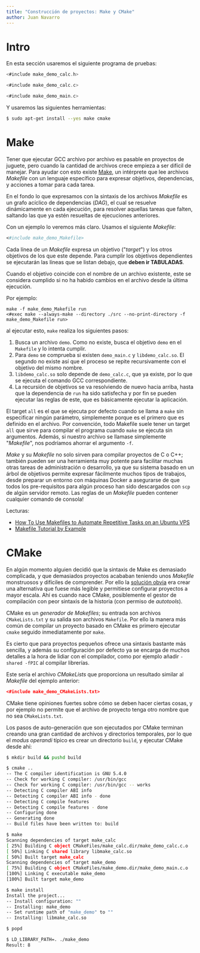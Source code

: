 ```yaml
---
title: "Construcción de proyectos: Make y CMake"
author: Juan Navarro
---
```




# Intro

En esta sección usaremos el siguiente programa de pruebas:

```c
<#include make_demo_calc.h>
```

```c
<#include make_demo_calc.c>
```

```c
<#include make_demo_main.c>
```

Y usaremos las siguientes herramientas:

```sh
$ sudo apt-get install --yes make cmake
```



# Make

Tener que ejecutar GCC archivo por archivo es pasable en proyectos de juguete, pero cuando la cantidad de archivos crece empieza a ser difícil de manejar. Para ayudar con esto existe [Make](https://www.gnu.org/software/make/), un intérprete que lee archivos *Makefile* con un lenguaje específico para expresar objetivos, dependencias, y acciones a tomar para cada tarea.

En el fondo lo que expresamos con la sintaxis de los archivos *Makefile* es un grafo acíclico de dependencias (*DAG*), el cual se resuelve dinámicamente en cada ejecución, para resolver aquellas tareas que falten, saltando las que ya estén resueltas de ejecuciones anteriores.

Con un ejemplo lo veremos más claro. Usamos el siguiente *Makefile*:

```makefile
<#include make_demo_Makefile>
```

Cada línea de un *Makefile* expresa un objetivo ("*target*") y los otros objetivos de los que este depende. Para cumplir los objetivos dependientes se ejecutarán las líneas que se listan debajo, que **deben ir TABULADAS**.

Cuando el objetivo coincide con el nombre de un archivo existente, este se considera cumplido si no ha habido cambios en el archivo desde la última ejecución.

Por ejemplo:

```
make -f make_demo_Makefile run
<#exec make --always-make --directory ./src --no-print-directory -f make_demo_Makefile run>
```

al ejecutar esto, `make` realiza los siguientes pasos:

1. Busca un archivo `demo`. Como no existe, busca el objetivo `demo` en el `Makefile` y lo intenta cumplir.
2. Para `demo` se comprueba si existen `demo_main.c` y `libdemo_calc.so`. El segundo no existe así que el proceso se repite recursivamente con el objetivo del mismo nombre.
3. `libdemo_calc.so` solo depende de `demo_calc.c`, que ya existe, por lo que se ejecuta el comando GCC correspondiente.
4. La recursión de objetivos se va resolviendo de nuevo hacia arriba, hasta que la dependencia de `run` ha sido satisfecha y por fin se pueden ejecutar las reglas de este, que es básicamente ejecutar la aplicación.

El target `all` es el que se ejecuta por defecto cuando se llama a `make` sin especificar ningún parámetro, simplemente porque es el primero que es definido en el archivo. Por convención, todo Makefile suele tener un target `all` que sirve para compilar el programa cuando `make` se ejecuta sin argumentos. Además, si nuestro archivo se llamase simplemente "*Makefile*", nos podríamos ahorrar el argumento `-f`.

*Make* y su *Makefile* no solo sirven para compilar proyectos de C o C++; también pueden ser una herramienta muy potente para facilitar muchas otras tareas de administración o desarrollo, ya que su sistema basado en un árbol de objetivos permite expresar fácilmente muchos tipos de trabajos, desde preparar un entorno con máquinas Docker a asegurarse de que todos los pre-requisitos para algún proceso han sido descargados con `scp` de algún servidor remoto. Las reglas de un *Makefile* pueden contener cualquier comando de consola!

Lecturas:

- [How To Use Makefiles to Automate Repetitive Tasks on an Ubuntu VPS](https://www.digitalocean.com/community/tutorials/how-to-use-makefiles-to-automate-repetitive-tasks-on-an-ubuntu-vps)
- [Makefile Tutorial by Example](http://makefiletutorial.com/)



# CMake

En algún momento alguien decidió que la sintaxis de Make es demasiado complicada, y que demasiados proyectos acababan teniendo unos *Makefile* monstruosos y difíciles de comprender. Por ello la [solución obvia](https://xkcd.com/927/) era crear una alternativa que fuese más legible y permitiese configurar proyectos a mayor escala. Ahí es cuando nace CMake, posiblemente el gestor de compilación con peor sintaxis de la historia (con permiso de *autotools*).

CMake es un *generador de Makefiles*; su entrada son archivos `CMakeLists.txt` y su salida son archivos `Makefile`. Por ello la manera más común de compilar un proyecto basado en CMake es primero ejecutar `cmake` seguido inmediatamente por `make`.

Es cierto que para proyectos pequeños ofrece una sintaxis bastante más sencilla, y además su configuración por defecto ya se encarga de muchos detalles a la hora de lidiar con el compilador, como por ejemplo añadir `-shared -fPIC` al compilar librerías.

Este sería el archivo *CMakeLists* que proporciona un resultado similar al *Makefile* del ejemplo anterior:

```cmake
<#include make_demo_CMakeLists.txt>
```

CMake tiene opiniones fuertes sobre cómo se deben hacer ciertas cosas, y por ejemplo no permite que el archivo de proyecto tenga otro nombre que no sea `CMakeLists.txt`.

Los pasos de auto-generación que son ejecutados por CMake terminan creando una gran cantidad de archivos y directorios temporales, por lo que el *modus operandi* típico es crear un directorio `build`, y ejecutar CMake desde ahí:

```sh
$ mkdir build && pushd build

$ cmake ..
-- The C compiler identification is GNU 5.4.0
-- Check for working C compiler: /usr/bin/gcc
-- Check for working C compiler: /usr/bin/gcc -- works
-- Detecting C compiler ABI info
-- Detecting C compiler ABI info - done
-- Detecting C compile features
-- Detecting C compile features - done
-- Configuring done
-- Generating done
-- Build files have been written to: build
```

```sh
$ make
Scanning dependencies of target make_calc
[ 25%] Building C object CMakeFiles/make_calc.dir/make_demo_calc.c.o
[ 50%] Linking C shared library libmake_calc.so
[ 50%] Built target make_calc
Scanning dependencies of target make_demo
[ 75%] Building C object CMakeFiles/make_demo.dir/make_demo_main.c.o
[100%] Linking C executable make_demo
[100%] Built target make_demo
```

```sh
$ make install
Install the project...
-- Install configuration: ""
-- Installing: make_demo
-- Set runtime path of "make_demo" to ""
-- Installing: libmake_calc.so
```

```sh
$ popd

$ LD_LIBRARY_PATH=. ./make_demo
Result: 8
```
